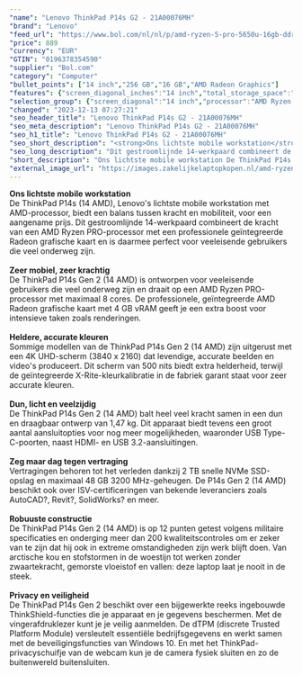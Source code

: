 ```yaml
---
"name": "Lenovo ThinkPad P14s G2 - 21A00076MH"
"brand": "Lenovo"
"feed_url": "https://www.bol.com/nl/nl/p/amd-ryzen-5-pro-5650u-16gb-ddr4-sdram-256gb-ssd-35-6-cm-full-hd-1920-x-1080-ips-amd-radeon-graphics-lan-wlan-webcam-windows-11-pro-64-bit/9300000128598240"
"price": 889
"currency": "EUR"
"GTIN": "0196378354590"
"supplier": "Bol.com"
"category": "Computer"
"bullet_points": ["14 inch","256 GB","16 GB","AMD Radeon Graphics"]
"features": {"screen_diagonal_inches":"14 inch","total_storage_space":"256 GB","memory_size":"16 GB","graphics_card":"AMD Radeon Graphics"}
"selection_group": {"screen_diagonal":"14 inch","processor":"AMD Ryzen 5","changed_price_past_3_days":false,"product_family":"Thinkpad"}
"changed": "2023-12-13 07:27:21"
"seo_header_title": "Lenovo ThinkPad P14s G2 - 21A00076MH"
"seo_meta_description": "Lenovo ThinkPad P14s G2 - 21A00076MH"
"seo_h1_title": "Lenovo ThinkPad P14s G2 - 21A00076MH"
"seo_short_description": "<strong>Ons lichtste mobile workstation</strong> <br />De ThinkPad P14s (14 AMD), Lenovo's lichtste mobile workstation met AMD-processor, biedt een balans tussen kracht en mobiliteit, voor een aangename prijs."
"seo_long_description": "Dit gestroomlijnde 14-werkpaard combineert de kracht van een AMD Ryzen PRO-processor met een professionele geïntegreerde Radeon grafische kaart en is daarmee perfect voor veeleisende gebruikers die veel onderweg zijn. <br /> <br /> <strong>Zeer mobiel, zeer krachtig</strong> <br />De ThinkPad P14s Gen 2 (14 AMD) is ontworpen voor veeleisende gebruikers die veel onderweg zijn en draait op een AMD Ryzen PRO-processor met maximaal 8 cores. De professionele, geïntegreerde AMD Radeon grafische kaart met 4 GB vRAM geeft je een extra boost voor intensieve taken zoals renderingen. <br /> <br /> <strong>Heldere, accurate kleuren</strong> <br />Sommige modellen van de ThinkPad P14s Gen 2 (14 AMD) zijn uitgerust met een 4K UHD-scherm (3840 x 2160) dat levendige, accurate beelden en video's produceert. Dit scherm van 500 nits biedt extra helderheid, terwijl de geïntegreerde X-Rite-kleurkalibratie in de fabriek garant staat voor zeer accurate kleuren. <br /> <br /> <strong>Dun, licht en veelzijdig</strong> <br />De ThinkPad P14s Gen 2 (14 AMD) balt heel veel kracht samen in een dun en draagbaar ontwerp van 1,47 kg. Dit apparaat biedt tevens een groot aantal aansluitopties voor nog meer mogelijkheden, waaronder USB Type-C-poorten, naast HDMI- en USB 3. 2-aansluitingen. <br /> <br /> <strong>Zeg maar dag tegen vertraging</strong> <br />Vertragingen behoren tot het verleden dankzij 2 TB snelle NVMe SSD-opslag en maximaal 48 GB 3200 MHz-geheugen. De P14s Gen 2 (14 AMD) beschikt ook over ISV-certificeringen van bekende leveranciers zoals AutoCAD?, Revit?, SolidWorks? en meer. <br /> <br /> <strong>Robuuste constructie</strong> <br />De ThinkPad P14s Gen 2 (14 AMD) is op 12 punten getest volgens militaire specificaties en onderging meer dan 200 kwaliteitscontroles om er zeker van te zijn dat hij ook in extreme omstandigheden zijn werk blijft doen. Van arctische kou en stofstormen in de woestijn tot werken zonder zwaartekracht, gemorste vloeistof en vallen: deze laptop laat je nooit in de steek. <br /> <br /> <strong>Privacy en veiligheid</strong> <br />De ThinkPad P14s Gen 2 beschikt over een bijgewerkte reeks ingebouwde ThinkShield-functies die je apparaat en je gegevens beschermen. Met de vingerafdruklezer kunt je je veilig aanmelden. De dTPM (discrete Trusted Platform Module) versleutelt essentiële bedrijfsgegevens en werkt samen met de beveiligingsfuncties van Windows 10. En met het ThinkPad-privacyschuifje van de webcam kun je de camera fysiek sluiten en zo de buitenwereld buitensluiten. <br />"
"short_description": "Ons lichtste mobile workstation De ThinkPad P14s (14 AMD), Lenovo's lichtste mobile workstation met AMD-processor, biedt een balans tussen kracht en mobiliteit, voor een aangename prijs. Dit gestroomlijnde 14-werkpaard combineert de kracht van een AMD Ryzen PRO-processor met een professionele geïntegreerde Radeon grafische kaart en is daarmee perfect voor veeleisende gebruikers die veel onderweg zijn. Zeer mobiel, zeer krachtig De ThinkPad P14s Gen 2 (14 AMD) is ontworpen voor veeleisende gebruikers die veel onderweg zijn en draait op een AMD Ryzen PRO-processor met maximaal 8 cores. De professionele, geïntegreerde AMD Radeon grafische kaart met 4 GB vRAM geeft je een extra boost voor intensieve taken zoals renderingen. Heldere, accurate kleuren Sommige modellen van de ThinkPad P14s Gen 2 (14 AMD) zijn uitgerust met een 4K UHD-scherm (3840 x 2160) dat levendige, accurate beelden en video's produceert. Dit scherm van 500 nits biedt extra helderheid, terwijl de geïntegreerde X-Rite-kleurkalibratie in de fabriek garant staat voor zeer accurate kleuren. Dun, licht en veelzijdig De ThinkPad P14s Gen 2 (14 AMD) balt heel veel kracht samen in een dun en draagbaar ontwerp van 1,47 kg. Dit apparaat biedt tevens een groot aantal aansluitopties voor nog meer mogelijkheden, waaronder USB Type-C-poorten, naast HDMI- en USB 3.2-aansluitingen. Zeg maar dag tegen vertraging Vertragingen behoren tot het verleden dankzij 2 TB snelle NVMe SSD-opslag en maximaal 48 GB 3200 MHz-geheugen. De P14s Gen 2 (14 AMD) beschikt ook over ISV-certificeringen van bekende leveranciers zoals AutoCAD?, Revit?, SolidWorks? en meer. Robuuste constructie De ThinkPad P14s Gen 2 (14 AMD) is op 12 punten getest volgens militaire specificaties en onderging meer dan 200 kwaliteitscontroles om er zeker van te zijn dat hij ook in extreme omstandigheden zijn werk blijft doen. Van arctische kou en stofstormen in de woestijn tot werken zonder zwaartekracht, gemorste vloeistof en vallen: deze laptop laat je nooit in de steek. Privacy en veiligheid De ThinkPad P14s Gen 2 beschikt over een bijgewerkte reeks ingebouwde ThinkShield-functies die je apparaat en je gegevens beschermen. Met de vingerafdruklezer kunt je je veilig aanmelden. De dTPM (discrete Trusted Platform Module) versleutelt essentiële bedrijfsgegevens en werkt samen met de beveiligingsfuncties van Windows 10. En met het ThinkPad-privacyschuifje van de webcam kun je de camera fysiek sluiten en zo de buitenwereld buitensluiten."
"external_image_url": "https://images.zakelijkelaptopkopen.nl/amd-ryzen-5-pro-5650u-16gb-ddr4-sdram-256gb-ssd-35-6-cm-full-hd-1920-x-1080-ips-amd-radeon-graphics-lan-wlan-webcam-windows-11-pro-64-bit.webp"
---
```


<strong>Ons lichtste mobile workstation</strong> <br />De ThinkPad P14s (14 AMD), Lenovo's lichtste mobile workstation met AMD-processor, biedt een balans tussen kracht en mobiliteit, voor een aangename prijs. Dit gestroomlijnde 14-werkpaard combineert de kracht van een AMD Ryzen PRO-processor met een professionele geïntegreerde Radeon grafische kaart en is daarmee perfect voor veeleisende gebruikers die veel onderweg zijn. <br /> <br /> <strong>Zeer mobiel, zeer krachtig</strong> <br />De ThinkPad P14s Gen 2 (14 AMD) is ontworpen voor veeleisende gebruikers die veel onderweg zijn en draait op een AMD Ryzen PRO-processor met maximaal 8 cores. De professionele, geïntegreerde AMD Radeon grafische kaart met 4 GB vRAM geeft je een extra boost voor intensieve taken zoals renderingen. <br /> <br /> <strong>Heldere, accurate kleuren</strong> <br />Sommige modellen van de ThinkPad P14s Gen 2 (14 AMD) zijn uitgerust met een 4K UHD-scherm (3840 x 2160) dat levendige, accurate beelden en video's produceert. Dit scherm van 500 nits biedt extra helderheid, terwijl de geïntegreerde X-Rite-kleurkalibratie in de fabriek garant staat voor zeer accurate kleuren. <br /> <br /> <strong>Dun, licht en veelzijdig</strong> <br />De ThinkPad P14s Gen 2 (14 AMD) balt heel veel kracht samen in een dun en draagbaar ontwerp van 1,47 kg. Dit apparaat biedt tevens een groot aantal aansluitopties voor nog meer mogelijkheden, waaronder USB Type-C-poorten, naast HDMI- en USB 3.2-aansluitingen. <br /> <br /> <strong>Zeg maar dag tegen vertraging</strong> <br />Vertragingen behoren tot het verleden dankzij 2 TB snelle NVMe SSD-opslag en maximaal 48 GB 3200 MHz-geheugen. De P14s Gen 2 (14 AMD) beschikt ook over ISV-certificeringen van bekende leveranciers zoals AutoCAD?, Revit?, SolidWorks? en meer. <br /> <br /> <strong>Robuuste constructie</strong> <br />De ThinkPad P14s Gen 2 (14 AMD) is op 12 punten getest volgens militaire specificaties en onderging meer dan 200 kwaliteitscontroles om er zeker van te zijn dat hij ook in extreme omstandigheden zijn werk blijft doen. Van arctische kou en stofstormen in de woestijn tot werken zonder zwaartekracht, gemorste vloeistof en vallen: deze laptop laat je nooit in de steek. <br /> <br /> <strong>Privacy en veiligheid</strong> <br />De ThinkPad P14s Gen 2 beschikt over een bijgewerkte reeks ingebouwde ThinkShield-functies die je apparaat en je gegevens beschermen. Met de vingerafdruklezer kunt je je veilig aanmelden. De dTPM (discrete Trusted Platform Module) versleutelt essentiële bedrijfsgegevens en werkt samen met de beveiligingsfuncties van Windows 10. En met het ThinkPad-privacyschuifje van de webcam kun je de camera fysiek sluiten en zo de buitenwereld buitensluiten. <br />